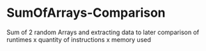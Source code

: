 # SumOfArrays-Comparison

Sum of 2 random Arrays and extracting data to later comparison of runtimes x quantity of instructions x memory used
